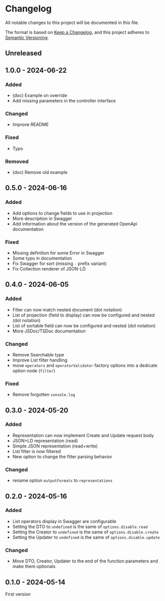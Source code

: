 # Changelog

All notable changes to this project will be documented in this file.

The format is based on [Keep a Changelog](https://keepachangelog.com/en/1.1.0/),
and this project adheres to [Semantic Versioning](https://semver.org/spec/v2.0.0.html).

## Unreleased

## 1.0.0 - 2024-06-22

### Added

- (doc) Example on override 
- Add missing parameters in the controller interface

### Changed

- Improve README

### Fixed

- Typo

### Removed

- (doc) Remove old example

## 0.5.0 - 2024-06-16

### Added

- Add options to change fields to use in projection
- More description in Swagger
- Add information about the version of the generated OpenApi documentation

### Fixed

- Missing definition for some Error in Swagger
- Some typo in documentation
- Fix Swagger for sort (missing `-` prefix variant)
- Fix Collection renderer of JSON-LD

## 0.4.0 - 2024-06-05

### Added

- Filter can now match nested document (dot notation)
- List of projection (field to display) can now be configured and nested (dot notation)
- List of sortable field can now be configured and nested (dot notation)
- More JSDoc/TSDoc documentation

### Changed

- Remove Searchable type
- Improve List filter handling
- move `operators` and `operatorValidator` factory options into a dedicate option node (`filter`)

### Fixed

- Remove forgotten `console.log`

## 0.3.0 - 2024-05-20

### Added

- Representation can now implement Create and Update request body
- JSON+LD representation (read)
- Simple JSON representation (read+write)
- List filter is now filtered
- New option to change the filter parsing behavior

### Changed

- rename option `outputFormats` to `representations`

## 0.2.0 - 2024-05-16

### Added

- List operators display in Swagger are configurable
- Setting the DTO to `undefined` is the same of `options.disable.read`
- Setting the Creator to `undefined` is the same of `options.disable.create`
- Setting the Updater to `undefined` is the same of `options.disable.update`

### Changed

- Move DTO, Creator, Updater to the end of the function parameters and make them optionals

## 0.1.0 - 2024-05-14

First version
